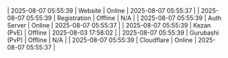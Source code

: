 | 2025-08-07 05:55:39 | Website | Online | 2025-08-07 05:55:37 |
| 2025-08-07 05:55:39 | Registration | Offline | N/A |
| 2025-08-07 05:55:39 | Auth Server | Online | 2025-08-07 05:55:37 |
| 2025-08-07 05:55:39 | Kezan (PvE) | Offline | 2025-08-03 17:58:02 |
| 2025-08-07 05:55:39 | Gurubashi (PvP) | Offline | N/A |
| 2025-08-07 05:55:39 | Cloudflare | Online | 2025-08-07 05:55:37 |
